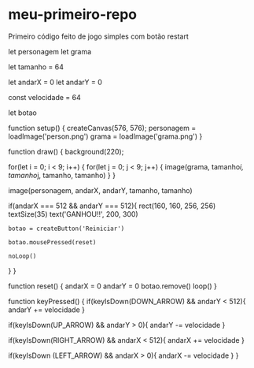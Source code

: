 # meu-primeiro-repo
Primeiro código feito de jogo simples com botão restart

let personagem
let grama

let tamanho = 64

let andarX = 0
let andarY = 0

const velocidade = 64

let botao

function setup() {
  createCanvas(576, 576);
  personagem = loadImage('person.png')
  grama = loadImage('grama.png')
}

function draw() {
  background(220);
  
  for(let i = 0; i < 9; i++) {
    for(let j = 0; j < 9; j++) {
     image(grama, tamanho*i, tamanho*j, tamanho, tamanho)
   }
 } 
  
  image(personagem, andarX, andarY, tamanho, tamanho)
  
  if(andarX === 512 && andarY === 512){
    rect(160, 160, 256, 256)
    textSize(35)
    text('GANHOU!!', 200, 300)
    
    botao = createButton('Reiniciar')
    
    botao.mousePressed(reset)
    
    noLoop()
  }
}

function reset() {
  andarX = 0
  andarY = 0
  botao.remove()
  loop()
}

function keyPressed() {
  if(keyIsDown(DOWN_ARROW) && andarY < 512){
    andarY += velocidade
  }
  
  if(keyIsDown(UP_ARROW) && andarY > 0){
    andarY -= velocidade
  }

  if(keyIsDown(RIGHT_ARROW) && andarX < 512){
    andarX += velocidade
  }
  
  if(keyIsDown (LEFT_ARROW) && andarX > 0){
    andarX -= velocidade
  }
}
